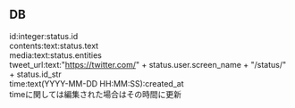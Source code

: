 ## DB
id:integer:status.id  
contents:text:status.text  
media:text:status.entities  
tweet_url:text:"https://twitter.com/" + status.user.screen_name + "/status/" + status.id_str  
time:text(YYYY-MM-DD HH:MM:SS):created_at  
timeに関しては編集された場合はその時間に更新  